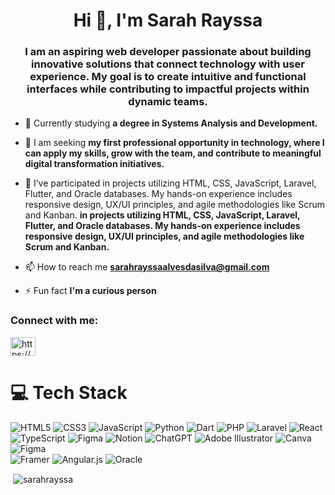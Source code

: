 <h1 align="center">Hi 👋, I'm Sarah Rayssa</h1>
<h3 align="center">I am an aspiring web developer passionate about building innovative solutions that connect technology with user experience. My goal is to create intuitive and functional interfaces while contributing to impactful projects within dynamic teams.</h3>

- 🔭 Currently studying **a degree in Systems Analysis and Development.**

- 🌱 I am seeking **my first professional opportunity in technology, where I can apply my skills, grow with the team, and contribute to meaningful digital transformation initiatives.**

- 👯 I’ve participated in projects utilizing HTML, CSS, JavaScript, Laravel, Flutter, and Oracle databases. My hands-on experience includes responsive design, UX/UI principles, and agile methodologies like Scrum and Kanban. **in projects utilizing HTML, CSS, JavaScript, Laravel, Flutter, and Oracle databases. My hands-on experience includes responsive design, UX/UI principles, and agile methodologies like Scrum and Kanban.**

- 📫 How to reach me **sarahrayssaalvesdasilva@gmail.com**

- ⚡ Fun fact **I'm a curious person**

<h3 align="left">Connect with me:</h3>
<p align="left">
<a href="https://linkedin.com/in/https://www.linkedin.com/in/sarah-rayssa/" target="blank"><img align="center" src="https://raw.githubusercontent.com/rahuldkjain/github-profile-readme-generator/master/src/images/icons/Social/linked-in-alt.svg" alt="https://www.linkedin.com/in/sarah-rayssa/" height="30" width="40" /></a>
</p>

# 💻 Tech Stack
![HTML5](https://img.shields.io/badge/html5-%23E34F26.svg?style=for-the-badge&logo=html5&logoColor=white)
![CSS3](https://img.shields.io/badge/css3-%231572B6.svg?style=for-the-badge&logo=css3&logoColor=white)
![JavaScript](https://img.shields.io/badge/javascript-%23323330.svg?style=for-the-badge&logo=javascript&logoColor=%23F7DF1E)
![Python](https://img.shields.io/badge/python-3670A0?style=for-the-badge&logo=python&logoColor=ffdd54)
![Dart](https://img.shields.io/badge/dart-%230175C2.svg?style=for-the-badge&logo=dart&logoColor=white)
![PHP](https://img.shields.io/badge/php-%23777BB4.svg?style=for-the-badge&logo=php&logoColor=white)
![Laravel](https://img.shields.io/badge/laravel-%23FF2D20.svg?style=for-the-badge&logo=laravel&logoColor=white)
![React](https://img.shields.io/badge/react-%2320232a.svg?style=for-the-badge&logo=react&logoColor=%2361DAFB)
![TypeScript](https://img.shields.io/badge/typescript-%23007ACC.svg?style=for-the-badge&logo=typescript&logoColor=white)
![Figma](https://img.shields.io/badge/figma-%23F24E1E.svg?style=for-the-badge&logo=figma&logoColor=white)
![Notion](https://img.shields.io/badge/Notion-%23000000.svg?style=for-the-badge&logo=notion&logoColor=white)
![ChatGPT](https://img.shields.io/badge/chatGPT-74aa9c?style=for-the-badge&logo=openai&logoColor=white)
![Adobe Illustrator](https://img.shields.io/badge/adobe%20illustrator-%23FF9A00.svg?style=for-the-badge&logo=adobe%20illustrator&logoColor=white)
![Canva](https://img.shields.io/badge/Canva-%2300C4CC.svg?style=for-the-badge&logo=Canva&logoColor=white)
![Figma](https://img.shields.io/badge/figma-%23F24E1E.svg?style=for-the-badge&logo=figma&logoColor=white)  
![Framer](https://img.shields.io/badge/Framer-black?style=for-the-badge&logo=framer&logoColor=blue)
![Angular.js](https://img.shields.io/badge/angular.js-%23E23237.svg?style=for-the-badge&logo=angularjs&logoColor=white)
![Oracle](https://img.shields.io/badge/Oracle-F80000?style=for-the-badge&logo=oracle&logoColor=white)

<p>&nbsp;<img align="center" src="https://github-readme-stats.vercel.app/api?username=sarahrayssa&show_icons=true&theme=dracula" alt="sarahrayssa" /></p>
